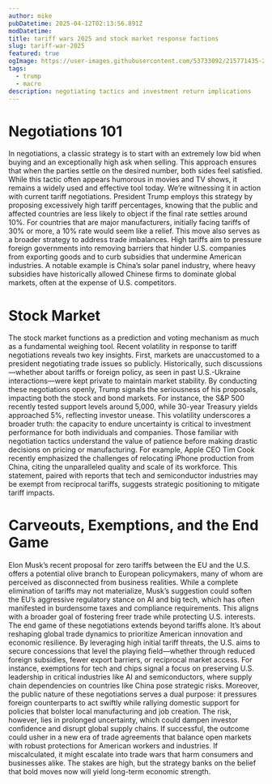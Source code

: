```yaml
---
author: mike
pubDatetime: 2025-04-12T02:13:56.891Z
modDatetime:
title: tariff wars 2025 and stock market response factions
slug: tariff-war-2025
featured: true
ogImage: https://user-images.githubusercontent.com/53733092/215771435-25408246-2309-4f8b-a781-1f3d93bdf0ec.png
tags:
  - trump
  - macro
description: negotiating tactics and investment return implications
---
```


# Negotiations 101
In negotiations, a classic strategy is to start with an extremely low bid when buying and an exceptionally high ask when selling. This approach ensures that when the parties settle on the desired number, both sides feel satisfied. While this tactic often appears humorous in movies and TV shows, it remains a widely used and effective tool today. We’re witnessing it in action with current tariff negotiations. President Trump employs this strategy by proposing excessively high tariff percentages, knowing that the public and affected countries are less likely to object if the final rate settles around 10%. For countries that are major manufacturers, initially facing tariffs of 30% or more, a 10% rate would seem like a relief.
This move also serves as a broader strategy to address trade imbalances. High tariffs aim to pressure foreign governments into removing barriers that hinder U.S. companies from exporting goods and to curb subsidies that undermine American industries. A notable example is China’s solar panel industry, where heavy subsidies have historically allowed Chinese firms to dominate global markets, often at the expense of U.S. competitors.

# Stock Market
The stock market functions as a prediction and voting mechanism as much as a fundamental weighing tool. Recent volatility in response to tariff negotiations reveals two key insights. First, markets are unaccustomed to a president negotiating trade issues so publicly. Historically, such discussions—whether about tariffs or foreign policy, as seen in past U.S.-Ukraine interactions—were kept private to maintain market stability. By conducting these negotiations openly, Trump signals the seriousness of his proposals, impacting both the stock and bond markets. For instance, the S&P 500 recently tested support levels around 5,000, while 30-year Treasury yields approached 5%, reflecting investor unease.
This volatility underscores a broader truth: the capacity to endure uncertainty is critical to investment performance for both individuals and companies. Those familiar with negotiation tactics understand the value of patience before making drastic decisions on pricing or manufacturing. For example, Apple CEO Tim Cook recently emphasized the challenges of relocating iPhone production from China, citing the unparalleled quality and scale of its workforce. This statement, paired with reports that tech and semiconductor industries may be exempt from reciprocal tariffs, suggests strategic positioning to mitigate tariff impacts.

# Carveouts, Exemptions, and the End Game
Elon Musk’s recent proposal for zero tariffs between the EU and the U.S. offers a potential olive branch to European policymakers, many of whom are perceived as disconnected from business realities. While a complete elimination of tariffs may not materialize, Musk’s suggestion could soften the EU’s aggressive regulatory stance on AI and big tech, which has often manifested in burdensome taxes and compliance requirements. This aligns with a broader goal of fostering freer trade while protecting U.S. interests.
The end game of these negotiations extends beyond tariffs alone. It’s about reshaping global trade dynamics to prioritize American innovation and economic resilience. By leveraging high initial tariff threats, the U.S. aims to secure concessions that level the playing field—whether through reduced foreign subsidies, fewer export barriers, or reciprocal market access. For instance, exemptions for tech and chips signal a focus on preserving U.S. leadership in critical industries like AI and semiconductors, where supply chain dependencies on countries like China pose strategic risks.
Moreover, the public nature of these negotiations serves a dual purpose: it pressures foreign counterparts to act swiftly while rallying domestic support for policies that bolster local manufacturing and job creation. The risk, however, lies in prolonged uncertainty, which could dampen investor confidence and disrupt global supply chains. If successful, the outcome could usher in a new era of trade agreements that balance open markets with robust protections for American workers and industries. If miscalculated, it might escalate into trade wars that harm consumers and businesses alike. The stakes are high, but the strategy banks on the belief that bold moves now will yield long-term economic strength.


